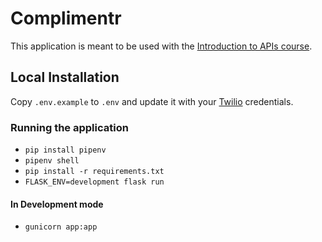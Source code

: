# Complimentr

This application is meant to be used with the [Introduction to APIs course](https://github.com/craigsdennis/intro-to-apis-course).

## Local Installation

Copy `.env.example` to `.env` and update it with your [Twilio](https://twilio.com) credentials.

### Running the application

* `pip install pipenv`
* `pipenv shell`
* `pip install -r requirements.txt`
* `FLASK_ENV=development flask run`

#### In Development mode

* `gunicorn app:app`
